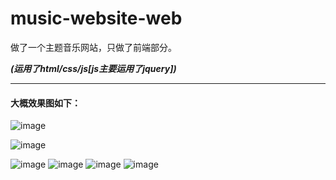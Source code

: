 # music-website-web
做了一个主题音乐网站，只做了前端部分。

***(运用了html/css/js[js主要运用了jquery])***
***
#### 大概效果图如下：
![image](https://i.loli.net/2020/11/06/VNaWSHEKeq1oO4M.png)

![image](https://i.loli.net/2020/11/06/dPe1ftmaTYxOJgV.png)

![image](https://i.loli.net/2020/11/06/t3TBF8QYD4qXNbi.png)
![image](https://i.loli.net/2020/11/06/ARDyS6T4JOUkQhw.png)
![image](https://i.loli.net/2020/11/06/AC4JejNSxRXT8po.png)
![image](https://i.loli.net/2020/11/06/mthCb6aFneq8PE2.png)
